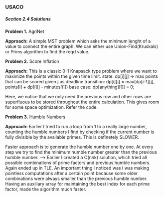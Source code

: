 ### USACO
##### Section 2.4 Solutions

**Problem 1.** AgriNet

**Approach:**
A simple MST problem which asks the minimum lenght of a value to connect the entire graph. We can either use Union-Find(Kruskals) or Prims algorithm to find the reqd value.

**Problem 2.** Score Inflation

**Approach:**
This is a classic 0-1 Knapsack type problem where we want to maximize the points within the given time limit.
state: dp[i][j] => max points that can be scored given j as deadline 
transition: dp[i][j] = max(dp[i-1][j], points[i] + dp[i][j - minutes[i]])
base case: dp[anything][0] = 0;

Here, we notice that we only need the previous row and other rows are superfluous to be stored throughout the entire calculation. This gives room for some space optimization. Refer the code.

**Problem 3.** Humble Numbers

**Approach:**
Earlier I tried to run a loop from 1 to a really large number, counting the humble numbers I find by checking if the current number is fully divisible by the available primes. This is definetely SLOWER.

Faster approach is to generate the humble number one by one.
At every step we try to find the minimum humble number greater than the previous humble number.
 --> Earlier I created a O(n*n*k) solution, which tried all possible combinations of prime factors and previous humble numbers. Again ended up in TLE.
An important thing I noticed was I was making pointless computations after a certain point because some older combinations were always smaller than the previous humble number.
Having an auxiliary array for maintaining the best index for each prime factor, made the algorithm much faster.